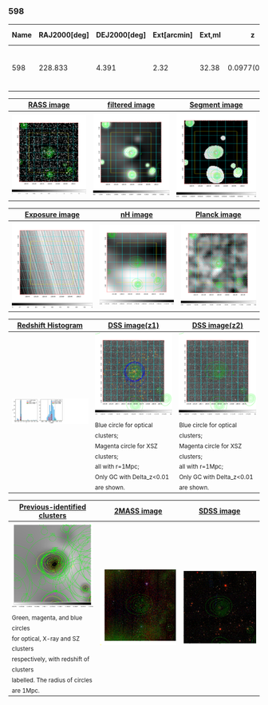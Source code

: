 <div STYLE="page-break-after: always;"></div>

### 598

|Name|RAJ2000[deg]|DEJ2000[deg] |Ext[arcmin]| Ext,ml | z | z_src| C|GC(XSZ,Delta_z<0.01)| GC(OPT,Delta_z<0.01)|GC| R_sig[arcmin] | R500[arcmin] | R500[Mpc]| CRsig[c/s] | CR500[c/s] |L500[1E44 erg/s]|F500[1E-12 erg/s/cm^2]| M500[1E14 Msun]|Tx[keV]|Cnt_sig|Beta|Rc[arcmin]|Comment|Alias|
|---|---|---|---|---|---|------|---|--------|---------|----------|---|---|---|---|---|---|---|---|---|---|---|---|---|---|
|598| 228.833| 4.391| 2.32| 32.38| 0.0977(0.005)| z1, z_xsz| B| F20| A, N, RM, W| A, C, F20, N, W| 34.165| 9.608| 1.041| 0.472(0.131)| 0.422(0.117)| 1.898(0.435)| 7.869(1.804)| 3.53(0.40)| 4.81(0.35)| 233.8| 0.509(-0.006+0.012)| 3.141(-0.260+0.309)| -| t082|

|[RASS image](../image/598/598_img.pdf)|[filtered image](../image/598/598_fil.pdf)|[Segment image](../image/598/598_seg.pdf)|
|-------------------|--------------------|-------------------|
| <img src="../image/598/598_img.png" width="300">  | <img src="../image/598/598_fil.png" width="300">   | <img src="../image/598/598_seg.png" width="300">  |

|[Exposure image](../image/598/598_mex.pdf)| [nH image](../image/598/598_nh.pdf)| [Planck image](../image/598/598_p.pdf)|
|-------------------|--------------------|-------------------|
|<img src="../image/598/598_mex.png" width="300">   | <img src="../image/598/598_nh.png" width="300">    | <img src="../image/598/598_p.png" width="300"> |

|[Redshift Histogram](../image/598/598_zg.pdf) | [DSS image(z1)](../image/598/598_dss_z1.pdf)      |  [DSS image(z2)](../image/598/598_dss_z2.pdf)    |
|-------------------|--------------------|-------------------|
|<img src="../image/598/598_zg.png" width="300"> |<img src="../image/598/598_dss_z1.png" width="300"> <sub><br>Blue circle for optical clusters; <br>Magenta circle for XSZ clusters; <br>all with r=1Mpc; <br>Only GC with Delta_z<0.01 are shown. </sub>| <img src="../image/598/598_dss_z2.png" width="300"><sub><br>Blue circle for optical clusters; <br>Magenta circle for XSZ clusters; <br>all with r=1Mpc; <br>Only GC with Delta_z<0.01 are shown. </sub> |

|[Previous-identified clusters](../image/598/598_gc.pdf) | [2MASS image](../image/598/598_2mass.pdf)      |[SDSS image](../image/598/598_sdss.pdf)   |
|-------------------|-------------------|-------------------|
|<img src=../image/598/598_gc.png width="300"> <br><sub>Green, magenta, and blue circles <br>for optical, X-ray and SZ clusters <br>respectively, with redshift of clusters <br>labelled. The radius of circles <br>are 1Mpc.</sub>|<img src="../image/598/598_2mass.png" width="300">  | <img src="../image/598/598_sdss.png" width="300">  |





